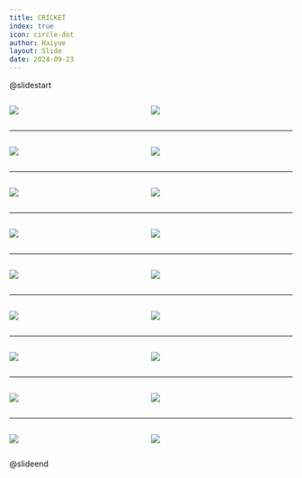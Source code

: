 ```yaml
---
title: CRICKET
index: true
icon: circle-dot
author: Haiyue
layout: Slide
date: 2024-09-23
---
```

 
@slidestart

<div style="display:flex">
<div style="flex:1">

![](/reading/english/Level-Z/CRICKET/001.webp)
</div>
<div style="flex:1">

![](/reading/english/Level-Z/CRICKET/002.webp)
</div>
</div>

---

<div style="display:flex">
<div style="flex:1">

![](/reading/english/Level-Z/CRICKET/003.webp)
</div>
<div style="flex:1">

![](/reading/english/Level-Z/CRICKET/004.webp)
</div>
</div>

---

<div style="display:flex">
<div style="flex:1">

![](/reading/english/Level-Z/CRICKET/005.webp)
</div>
<div style="flex:1">

![](/reading/english/Level-Z/CRICKET/006.webp)
</div>
</div>

---

<div style="display:flex">
<div style="flex:1">

![](/reading/english/Level-Z/CRICKET/007.webp)
</div>
<div style="flex:1">

![](/reading/english/Level-Z/CRICKET/008.webp)
</div>
</div>

---

<div style="display:flex">
<div style="flex:1">

![](/reading/english/Level-Z/CRICKET/009.webp)
</div>
<div style="flex:1">

![](/reading/english/Level-Z/CRICKET/010.webp)
</div>
</div>

---

<div style="display:flex">
<div style="flex:1">

![](/reading/english/Level-Z/CRICKET/011.webp)
</div>
<div style="flex:1">

![](/reading/english/Level-Z/CRICKET/012.webp)
</div>
</div>

---

<div style="display:flex">
<div style="flex:1">

![](/reading/english/Level-Z/CRICKET/013.webp)
</div>
<div style="flex:1">

![](/reading/english/Level-Z/CRICKET/014.webp)
</div>
</div>

---

<div style="display:flex">
<div style="flex:1">

![](/reading/english/Level-Z/CRICKET/015.webp)
</div>
<div style="flex:1">

![](/reading/english/Level-Z/CRICKET/016.webp)
</div>
</div>

---

<div style="display:flex">
<div style="flex:1">

![](/reading/english/Level-Z/CRICKET/017.webp)
</div>
<div style="flex:1">

![](/reading/english/Level-Z/CRICKET/018.webp)
</div>
</div>

@slideend